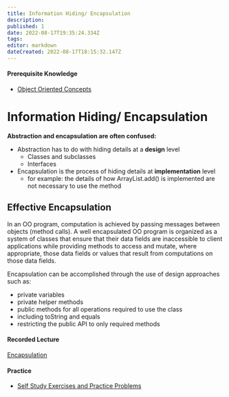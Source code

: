 ```yaml
---
title: Information Hiding/ Encapsulation
description: 
published: 1
date: 2022-08-17T19:35:24.334Z
tags: 
editor: markdown
dateCreated: 2022-08-17T18:15:32.147Z
---
```


#### Prerequisite Knowledge
- [Object Oriented Concepts](/ooConcepts)
# Information Hiding/ Encapsulation

**Abstraction and encapsulation are often confused:**

- Abstraction has to do with hiding details at a **design** level  
    - Classes and subclasses
    - Interfaces
- Encapsulation is the process of hiding details at  **implementation** level 
    - for example: the details of how ArrayList.add() is implemented are not necessary to use the method


## Effective Encapsulation
In an OO program, computation is achieved by passing messages between objects (method calls). A well encapsulated OO program is organized as a system of classes that ensure that their data fields are inaccessible to client applications while providing methods to access and mutate, where appropriate, those data fields or values that result from computations on those data fields.

Encapsulation can be accomplished through the use of design approaches such as: 
   - private variables
   - private helper methods
   - public methods for all operations required to use the class
   - including toString and equals
   - restricting the public API to only required methods
   
#### Recorded Lecture
[Encapsulation](http://localhost:8000/lectures/ooDesign/Encapsulation/)
#### Practice 

- [Self Study Exercises and Practice Problems](/practiceActivities/ooDesign/encapsulation) 